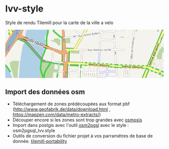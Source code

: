 # lvv-style

Style de rendu Tilemill pour la carte de la ville a velo

![alt tag](https://github.com/rya6453/lvv-style/blob/master/lvv.png)


## Import des données osm

- Téléchargement de zones prédécoupées aux format pbf (http://www.geofabrik.de/data/download.html , https://mapzen.com/data/metro-extracts/)
- Découper encore si les zones sont trop grandes avec [osmosis](https://wiki.openstreetmap.org/wiki/FR:Osmosis)
- Import dans postgis avec l'outil [osm2pgsl](https://wiki.openstreetmap.org/wiki/Osm2pgsql) avec le style : osm2pgsql_lvv.style
- Outils de conversion du fichier projet à vos parramétres de base de donnée.
    [tilemill-portability](https://github.com/stevage/tilemill-portability)




